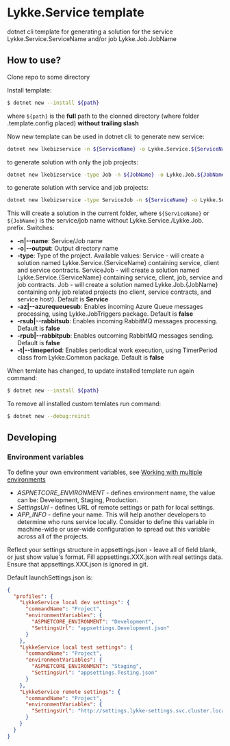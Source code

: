 # Lykke.Service template #

dotnet cli template for generating a solution for the service Lykke.Service.ServiceName and/or job Lykke.Job.JobName

## How to use? ##

Clone repo to some directory

Install template:
```sh
$ dotnet new --install ${path}
```
where `${path}` is the **full** path to the clonned directory (where folder .template.config placed) **without trailing slash**

Now new template can be used in dotnet cli:
to generate new service:
```sh
dotnet new lkebizservice -n ${ServiceName} -o Lykke.Service.${ServiceName} [-az {true|false} -rpub {true|false} -rsub {true|false} -t {true|false}]  
```

to generate solution with only the job projects:
```sh
dotnet new lkebizservice -type Job -n ${JobName} -o Lykke.Job.${JobName} [-az {true|false} -rpub {true|false} -rsub {true|false} -t {true|false}] 
```

to generate solution with service and job projects:
```sh
dotnet new lkebizservice -type ServiceJob -n ${ServiceName} -o Lykke.Service.${ServiceName} [-az {true|false} -rpub {true|false} -rsub {true|false} -t {true|false}] 
```

This will create a solution in the current folder, where `${ServiceName}` or `${JobName}` is the service/job name without Lykke.Service./Lykke.Job. prefix. Switches:

-   **-n|--name**: Service/Job name
-   **-o|--output**: Output directory name
-   **-type**: Type of the project. Available values: 
Service - will create a solution named Lykke.Service.{ServiceName} containing service, client and service contracts.
ServiceJob - will create a solution named Lykke.Service.{ServiceName} containing service, client, job, service and job contracts.
Job - will create a solution named Lykke.Job.{JobName} containing only job related projects (no client, service contracts, and service host). 
Default is **Service**
-   **-az|--azurequeuesub**: Enables incoming Azure Queue messages processing, using Lykke.JobTriggers package. Default is  **false**
-   **-rsub|--rabbitsub**: Enables incoming RabbitMQ messages processing. Default is  **false**
-   **-rpub|--rabbitpub**: Enables outcoming RabbitMQ messages sending. Default is  **false**
-   **-t|--timeperiod**: Enables periodical work execution, using TimerPeriod class from Lykke.Common package. Default is  **false**

When temlate has changed, to update installed template run again command:

```sh
$ dotnet new --install ${path}
```

To remove all installed custom temlates run command:

```sh
$ dotnet new --debug:reinit 
```

## Developing ##

### Environment variables ###

To define your own environment variables, see [Working with multiple environments](https://docs.microsoft.com/en-us/aspnet/core/fundamentals/environments)

* *ASPNETCORE_ENVIRONMENT* - defines environment name, the value can be: Development, Staging, Production.
* *SettingsUrl* - defines URL of remote settings or path for local settings.
* *APP_INFO* - define your name. This will help another developers to determine who runs service locally. Consider to define this variable in machine-wide or user-wide configuration to spread out this variable across all of the projects.

Reflect your settings structure in appsettings.json - leave all of field blank, or just show value's format. Fill appsettings.XXX.json with real settings data. Ensure that appsettings.XXX.json is ignored in git.

Default launchSettings.json is:

```json
{
  "profiles": {
    "LykkeService local dev settings": {
      "commandName": "Project",
      "environmentVariables": {
        "ASPNETCORE_ENVIRONMENT": "Development",
        "SettingsUrl": "appsettings.Development.json"
      }
    },
    "LykkeService local test settings": {
      "commandName": "Project",
      "environmentVariables": {
        "ASPNETCORE_ENVIRONMENT": "Staging",
        "SettingsUrl": "appsettings.Testing.json"
      }
    },
    "LykkeService remote settings": {
      "commandName": "Project",
      "environmentVariables": {
        "SettingsUrl": "http://settings.lykke-settings.svc.cluster.local/your_token_LykkeServiceJob"
      }
    }
  }
}
```
